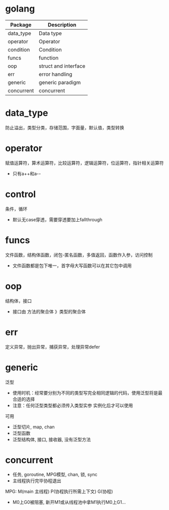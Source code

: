 # golang
|Package|Description|
|---|---|
|data_type|Data type|
|operator|Operator|
|condition|Condition|
|funcs|function|
|oop|struct and interface|
|err|error handling|
|generic|generic paradigm|
|concurrent|concurrent|

# data_type
防止溢出，类型分类，存储范围，字面量，默认值，类型转换

# operator
赋值运算符，算术运算符，比较运算符，逻辑运算符，位运算符，指针相关运算符
- 只有a++和a--

# control
条件，循环
- 默认无case穿透，需要穿透要加上fallthrough

# funcs
文件函数，结构体函数，闭包-匿名函数，多值返回，函数作入参，访问控制
- 文件函数都是包下唯一，首字母大写函数可以在其它包中调用

# oop
结构体，接口
- 接口由 方法的聚合体 》类型的聚合体

# err
定义异常，抛出异常，捕获异常，处理异常defer

# generic
泛型
- 使用时机：经常要分别为不同的类型写完全相同逻辑的代码，使用泛型将是最合适的选择
- 注意：任何泛型类型都必须传入类型实参 实例化后才可以使用

可用
- 泛型切片, map, chan
- 泛型函数
- 泛型结构体, 接口, 接收器, 没有泛型方法

# concurrent
- 任务, goroutine, MPG模型, chan, 锁, sync
- 主线程执行完毕协程退出

MPG: M(main 主线程) P(协程执行所需上下文) G(协程)
- M0上G0被阻塞, 新开M1或从线程池中拿M1执行M0上G1...

